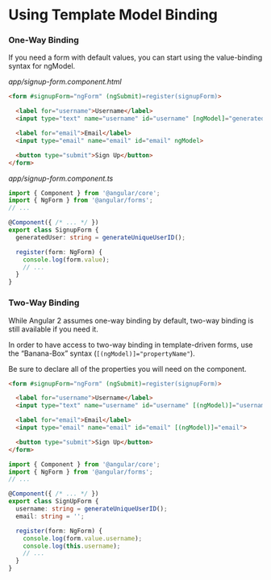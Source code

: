 # Using Template Model Binding

### One-Way Binding
If you need a form with default values, you can start using the value-binding syntax for ngModel.

_app/signup-form.component.html_
```html
<form #signupForm="ngForm" (ngSubmit)=register(signupForm)>

  <label for="username">Username</label>
  <input type="text" name="username" id="username" [ngModel]="generatedUser">

  <label for="email">Email</label>
  <input type="email" name="email" id="email" ngModel>

  <button type="submit">Sign Up</button>
</form>
```

_app/signup-form.component.ts_
```ts
import { Component } from '@angular/core';
import { NgForm } from '@angular/forms';
// ...

@Component({ /* ... */ })
export class SignupForm {
  generatedUser: string = generateUniqueUserID();

  register(form: NgForm) {
    console.log(form.value);
    // ...
  }
}
```

### Two-Way Binding

While Angular 2 assumes one-way binding by default, two-way binding is still available if you need it.

In order to have access to two-way binding in template-driven forms, use the “Banana-Box” syntax (`[(ngModel)]="propertyName"`).

Be sure to declare all of the properties you will need on the component.

```html
<form #signupForm="ngForm" (ngSubmit)=register(signupForm)>

  <label for="username">Username</label>
  <input type="text" name="username" id="username" [(ngModel)]="username">

  <label for="email">Email</label>
  <input type="email" name="email" id="email" [(ngModel)]="email">

  <button type="submit">Sign Up</button>
</form>
```

```ts
import { Component } from '@angular/core';
import { NgForm } from '@angular/forms';
// ...

@Component({ /* ... */ })
export class SignUpForm {
  username: string = generateUniqueUserID();
  email: string = '';

  register(form: NgForm) {
    console.log(form.value.username);
    console.log(this.username);
    // ...
  }
}
```
